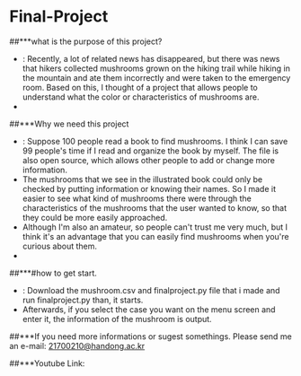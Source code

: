 # Final-Project


##***what is the purpose of this project?
- : Recently, a lot of related news has disappeared, but there was news that hikers collected mushrooms grown on the hiking trail while hiking in the mountain and ate them incorrectly and were taken to the emergency room. Based on this, I thought of a project that allows people to understand what the color or characteristics of mushrooms are.
- 
##***Why we need this project
- : Suppose 100 people read a book to find mushrooms. I think I can save 99 people's time if I read and organize the book by myself. The file is also open source, which allows other people to add or change more information.
- The mushrooms that we see in the illustrated book could only be checked by putting information or knowing their names. So I made it easier to see what kind of mushrooms there were through the characteristics of the mushrooms that the user wanted to know, so that they could be more easily approached.
- Although I'm also an amateur, so people can't trust me very much, but I think it's an advantage that you can easily find mushrooms when you're curious about them.
- 
##***#how to get start.
- : Download the mushroom.csv and finalproject.py file that i made and run finalproject.py than, it starts.
- Afterwards, if you select the case you want on the menu screen and enter it, the information of the mushroom is output.

##***If you need more informations or sugest somethings. 
  Please send me an e-mail: 21700210@handong.ac.kr

##***Youtube Link: 
